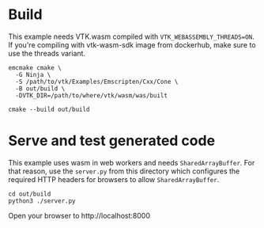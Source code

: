 # Build

This example needs VTK.wasm compiled with `VTK_WEBASSEMBLY_THREADS=ON`. If you're compiling
with vtk-wasm-sdk image from dockerhub, make sure to use the threads variant.

```
emcmake cmake \
  -G Ninja \
  -S /path/to/vtk/Examples/Emscripten/Cxx/Cone \
  -B out/build \
  -DVTK_DIR=/path/to/where/vtk/wasm/was/built

cmake --build out/build
```

# Serve and test generated code

This example uses wasm in web workers and needs `SharedArrayBuffer`.
For that reason, use the `server.py` from this directory which configures the required
HTTP headers for browsers to allow `SharedArrayBuffer`.

```
cd out/build
python3 ./server.py
```

Open your browser to http://localhost:8000
